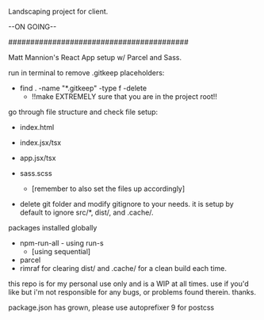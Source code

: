 Landscaping project for client.

--ON GOING--

#########################################

Matt Mannion's React App setup w/ Parcel and Sass.

run in terminal to remove .gitkeep placeholders:

- find . -name "\*.gitkeep" -type f -delete
  - !!make EXTREMELY sure that you are in the project root!!

go through file structure and check file setup:

- index.html
- index.jsx/tsx
- app.jsx/tsx
- sass.scss

  - [remember to also set the files up accordingly]

- delete git folder and modify gitignore to your needs.
  it is setup by default to ignore src/\*, dist/, and .cache/.

packages installed globally

- npm-run-all - using run-s
  - [using sequential]
- parcel
- rimraf for clearing dist/ and .cache/ for a clean build each time.

this repo is for my personal use only and is a WIP at all times. use if you'd like but i'm not responsible for any bugs, or problems found therein. thanks.

package.json has grown, please use autoprefixer 9 for postcss
